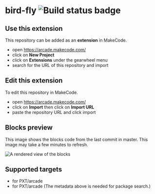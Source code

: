 # bird-fly ![Build status badge](https://github.com/laurenmarl/bird-fly/workflows/MakeCode/badge.svg)



## Use this extension

This repository can be added as an **extension** in MakeCode.

* open https://arcade.makecode.com/
* click on **New Project**
* click on **Extensions** under the gearwheel menu
* search for the URL of this repository and import

## Edit this extension

To edit this repository in MakeCode.

* open https://arcade.makecode.com/
* click on **Import** then click on **Import URL**
* paste the repository URL and click import

## Blocks preview

This image shows the blocks code from the last commit in master.
This image may take a few minutes to refresh.

![A rendered view of the blocks](https://github.com/laurenmarl/bird-fly/raw/master/.makecode/blocks.png)

## Supported targets

* for PXT/arcade
* for PXT/arcade
(The metadata above is needed for package search.)

